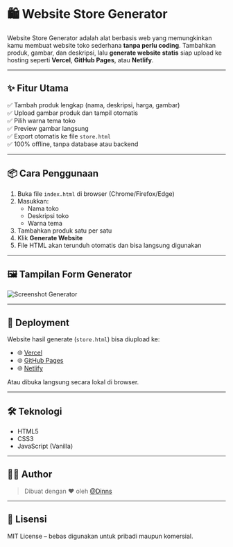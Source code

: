 # 🛍️ Website Store Generator

Website Store Generator adalah alat berbasis web yang memungkinkan kamu membuat website toko sederhana **tanpa perlu coding**. Tambahkan produk, gambar, dan deskripsi, lalu **generate website statis** siap upload ke hosting seperti **Vercel**, **GitHub Pages**, atau **Netlify**.

---

## ✨ Fitur Utama

✅ Tambah produk lengkap (nama, deskripsi, harga, gambar)  
✅ Upload gambar produk dan tampil otomatis  
✅ Pilih warna tema toko  
✅ Preview gambar langsung  
✅ Export otomatis ke file `store.html`  
✅ 100% offline, tanpa database atau backend

---

## 📦 Cara Penggunaan

1. Buka file `index.html` di browser (Chrome/Firefox/Edge)
2. Masukkan:
   - Nama toko
   - Deskripsi toko
   - Warna tema
3. Tambahkan produk satu per satu
4. Klik **Generate Website**
5. File HTML akan terunduh otomatis dan bisa langsung digunakan

---

## 🖼️ Tampilan Form Generator

![Screenshot Generator](https://raw.githubusercontent.com/Dinn001/websitegenerator/assets) <!-- Opsional: bisa ditambahkan gambar nanti -->

---

## 🚀 Deployment

Website hasil generate (`store.html`) bisa diupload ke:

- 🌐 [Vercel](https://vercel.com)
- 🌐 [GitHub Pages](https://pages.github.com)
- 🌐 [Netlify](https://www.netlify.com)

Atau dibuka langsung secara lokal di browser.

---

## 🛠 Teknologi

- HTML5
- CSS3
- JavaScript (Vanilla)

---

## 👨‍💻 Author

> Dibuat dengan ❤️ oleh [@Dinns](https://github.com/Dinn001)

---

## 📄 Lisensi

MIT License – bebas digunakan untuk pribadi maupun komersial.
